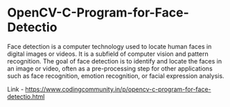 # OpenCV-C-Program-for-Face-Detectio
Face detection is a computer technology used to locate human faces in digital images or videos. It is a subfield of computer vision and pattern recognition. The goal of face detection is to identify and locate the faces in an image or video, often as a pre-processing step for other applications such as face recognition, emotion recognition, or facial expression analysis.

Link - https://www.codingcommunity.in/p/opencv-c-program-for-face-detectio.html
